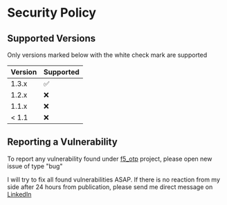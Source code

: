 # Security Policy

## Supported Versions

Only versions marked below with the white check mark are supported

| Version | Supported          |
| ------- | ------------------ |
| 1.3.x   | :white_check_mark: |
| 1.2.x   | :x:                |
| 1.1.x   | :x:                |
| < 1.1   | :x:                |

## Reporting a Vulnerability

To report any vulnerability found under [f5_otp](https://github.com/akhmarov/f5_otp) project, please open new
issue of type "bug"

I will try to fix all found vulnerabilities ASAP. If there is no reaction
from my side after 24 hours from publication, please send me direct message on [LinkedIn](https://linkedin.com/in/voakhmarov)
